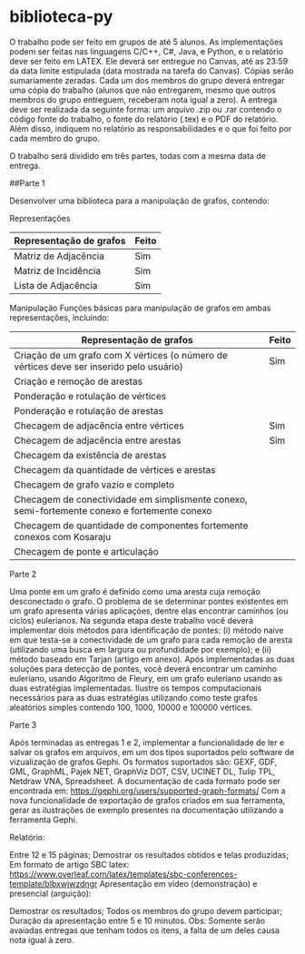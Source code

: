# biblioteca-py


O trabalho pode ser feito em grupos de até 5 alunos. As implementações podem ser feitas nas linguagens C/C++, C#, Java, e Python, e o relatório deve ser feito em LATEX. Ele deverá ser entregue no Canvas, até as 23:59 da data limite estipulada (data mostrada na tarefa do Canvas). Cópias serão sumariamente zeradas. Cada um dos membros do grupo deverá entregar uma cópia do trabalho (alunos que não entregarem, mesmo que outros membros do grupo entreguem, receberam nota igual a zero). A entrega deve ser realizada da seguinte forma: um arquivo .zip ou .rar contendo o código fonte do trabalho, o fonte do relatório (.tex) e o PDF do relatório. Além disso, indiquem no relatório as responsabilidades e o que foi feito por cada membro do grupo.

O trabalho será dividido em três partes, todas com a mesma data de entrega.

 

##Parte 1

Desenvolver uma biblioteca para a manipulação de grafos, contendo:

Representações


 | Representação de grafos | Feito |
| ------------- | ------------- |
| Matriz de Adjacência  | Sim  |
| Matriz de Incidência | Sim  |
| Lista de Adjacência | Sim |

Manipulação
Funções básicas para manipulação de grafos em ambas representações, incluindo:


 | Representação de grafos | Feito |
| ------------- | ------------- |
| Criação de um grafo com X vértices (o número de vértices deve ser inserido pelo usuário)  | Sim  |
| Criação e remoção de arestas |   |
| Ponderação e rotulação de vértices |  |
| Ponderação e rotulação de arestas  |   |
| Checagem de adjacência entre vértices |  Sim |
| Checagem de adjacência entre arestas| Sim |
|Checagem da existência de arestas  |   |
| Checagem da quantidade de vértices e arestas |   |
| Checagem de grafo vazio e completo |  |
|Checagem de conectividade em simplismente conexo, semi-fortemente conexo e fortemente conexo |   |
| Checagem de quantidade de componentes fortemente conexos com Kosaraju |  |
| Checagem de ponte e articulação |   |

Parte 2

Uma ponte em um grafo é definido como uma aresta cuja remoção desconectado o grafo. O problema de se determinar pontes existentes em um grafo apresenta várias aplicações, dentre elas encontrar caminhos (ou ciclos) eulerianos. Na segunda etapa deste trabalho você deverá  implementar dois métodos para identificação de pontes: (i) método naive em que testa-se a conectividade de um grafo para cada remoção de aresta (utilizando uma busca em largura ou profundidade por exemplo); e (ii) método baseado em Tarjan (artigo em anexo). Após implementadas as duas soluções para detecção de pontes, você deverá encontrar um caminho euleriano, usando Algoritmo de Fleury, em um grafo euleriano usando as duas estratégias implementadas. Ilustre os tempos computacionais necessários para as duas estratégias utilizando como teste
grafos aleatórios simples contendo 100, 1000, 10000 e 100000 vértices.

 

Parte 3

Após terminadas as entregas 1 e 2, implementar a funcionalidade de ler e salvar os grafos em arquivos, em um dos tipos suportados pelo software de vizualização de grafos Gephi. Os formatos suportados são: GEXF, GDF, GML, GraphML, Pajek NET, GraphViz DOT, CSV, UCINET DL, Tulip TPL, Netdraw VNA, Spreadsheet. A documentação de cada formato pode ser encontrada em: https://gephi.org/users/supported-graph-formats/
Com a nova funcionalidade de exportação de grafos criados em sua ferramenta, gerar as ilustrações de exemplo presentes na documentação utilizando a ferramenta Gephi.

 

Relatório:

Entre 12 e 15 páginas;
Demostrar os resultados obtidos e telas produzidas;
Em formato de artigo SBC latex: https://www.overleaf.com/latex/templates/sbc-conferences-template/blbxwjwzdngr
Apresentação em vídeo (demonstração) e presencial (arguição):

Demostrar os resultados;
Todos os membros do grupo devem participar;
Duração da apresentação entre 5 e 10 minutos.
Obs: Somente serão avaiadas entregas que tenham todos os itens, a falta de um deles causa nota igual à zero.

